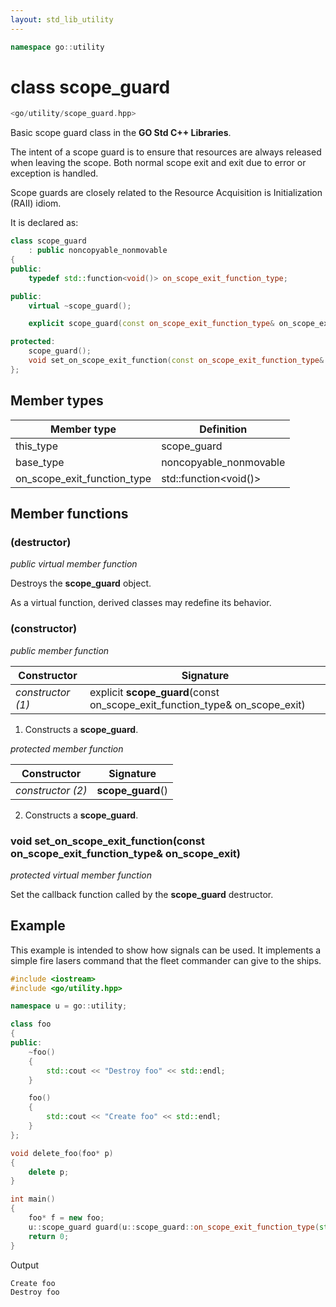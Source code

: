 ```yaml
---
layout: std_lib_utility
---
```


```c++
namespace go::utility
```

# class scope_guard

```c++
<go/utility/scope_guard.hpp>
```

Basic scope guard class in the **GO Std C++ Libraries**.

The intent of a scope guard is to ensure that resources are always released when leaving
the scope. Both normal scope exit and exit due to error or exception is handled.

Scope guards are closely related to the Resource Acquisition is Initialization (RAII)
idiom.

It is declared as:

```c++
class scope_guard
    : public noncopyable_nonmovable
{
public:
    typedef std::function<void()> on_scope_exit_function_type;

public:
    virtual ~scope_guard();

    explicit scope_guard(const on_scope_exit_function_type& on_scope_exit);

protected:
    scope_guard();
    void set_on_scope_exit_function(const on_scope_exit_function_type& on_scope_exit);
};
```

## Member types

Member type | Definition
-|-
this_type | scope_guard
base_type | noncopyable_nonmovable
on_scope_exit_function_type | std\::function\<void()>

## Member functions

### (destructor)

*public virtual member function*

Destroys the **scope_guard** object.

As a virtual function, derived classes may redefine its behavior.

### (constructor)

*public member function*

Constructor | Signature
-|-
*constructor (1)* | explicit **scope_guard**(const on_scope_exit_function_type& on_scope_exit)

1. Constructs a **scope_guard**.

*protected member function*

Constructor | Signature
-|-
*constructor (2)* | **scope_guard**()

2. Constructs a **scope_guard**.

### void set_on_scope_exit_function(const on_scope_exit_function_type& on_scope_exit)

*protected virtual member function*

Set the callback function called by the **scope_guard** destructor.

## Example

This example is intended to show how signals can be used. It implements a 
simple fire lasers command that the fleet commander can give to the ships.

```c++
#include <iostream>
#include <go/utility.hpp>

namespace u = go::utility;

class foo
{
public:
    ~foo()
    {
        std::cout << "Destroy foo" << std::endl;
    }

    foo()
    {
        std::cout << "Create foo" << std::endl;
    }
};

void delete_foo(foo* p)
{
    delete p;
}

int main()
{
    foo* f = new foo;
    u::scope_guard guard(u::scope_guard::on_scope_exit_function_type(std::bind(&delete_foo, f)));
    return 0;
}
```

Output

```
Create foo
Destroy foo
```
